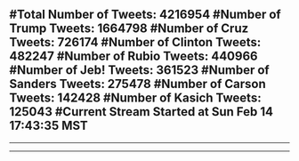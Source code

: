 #Total Number of Tweets: 4216954 
#Number of Trump Tweets: 1664798
#Number of Cruz Tweets: 726174
#Number of Clinton Tweets: 482247
#Number of Rubio Tweets: 440966
#Number of Jeb! Tweets: 361523
#Number of Sanders Tweets: 275478
#Number of Carson Tweets: 142428
#Number of Kasich Tweets: 125043
#Current Stream Started at Sun Feb 14 17:43:35 MST
---
---
---
